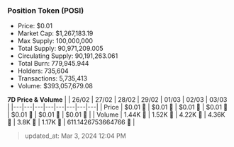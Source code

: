 
  ### Position Token (POSI)
  - Price: $0.01
  - Market Cap: $1,267,183.19
  - Max Supply: 100,000,000
  - Total Supply: 90,971,209.005
  - Circulating Supply: 90,191,263.061
  - Total Burn: 779,945.944
  - Holders: 735,604
  - Transactions: 5,735,413
  - Volume: $393,057,679.08

  **7D Price & Volume**
  | | 26&#x2F;02 | 27&#x2F;02 | 28&#x2F;02 | 29&#x2F;02 | 01&#x2F;03 | 02&#x2F;03 | 03&#x2F;03 |
  |---|---|---|---|---|---|---|---|
  | Price | $0.01 🚀 | $0.01 🚀 | $0.01 🔻 | $0.01 🚀 | $0.01 🔻 | $0.01 🚀 | $0.01 🔻 |
  | Volume | 1.44K 🚀 | 1.52K 🚀 | 4.22K 🚀 | 4.36K 🚀 | 3.8K 🔻 | 1.17K 🔻 | 611.1426753664766 🔻 |

  > updated_at: Mar 3, 2024 12:04 PM
